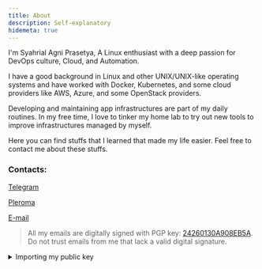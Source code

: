 ```yaml
---
title: About
description: Self-explanatory
hidemeta: true
---
```


I'm Syahrial Agni Prasetya, A Linux enthusiast with a deep passion for DevOps culture, Cloud, and Automation.

I have a good background in Linux and other UNIX/UNIX-like operating systems and have worked with Docker, Kubernetes, and some cloud providers like AWS, Azure, and some OpenStack providers.

Developing and maintaining app infrastructures are part of my daily routines. In my free time, I love to tinker my home lab to try out new tools to improve infrastructures managed by myself.

Here you can find stuffs that I learned that made my life easier. Feel free to contact me about these stuffs.

### Contacts:

[Telegram](https://lemniskett.space/users/lemniskett)

[Pleroma](https://lemniskett.space/users/lemniskett)

[E-mail](mailto:syahrial@lemniskett.moe)

>All my emails are digitally signed with PGP key: [24260130A908EB5A](/pgp.txt). Do not trust emails from me that lack a valid digital signature.

<details>
<summary>Importing my public key</summary>

```shell
curl -sL https://lemniskett.dev/pgp.txt | gpg --import
```
</details>
